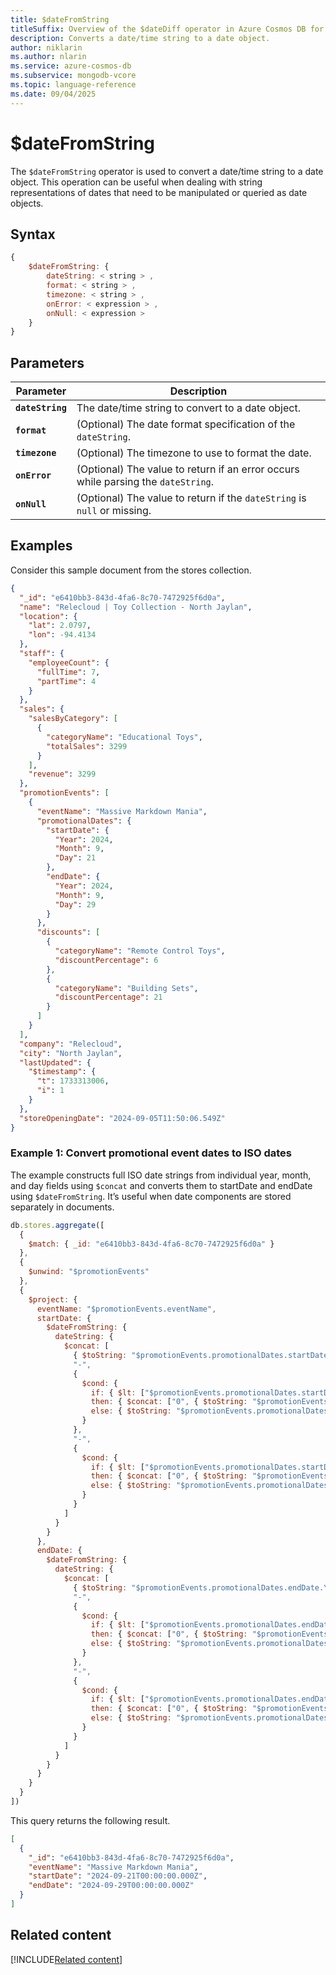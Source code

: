 ```yaml
---
title: $dateFromString
titleSuffix: Overview of the $dateDiff operator in Azure Cosmos DB for MongoDB (vCore)
description: Converts a date/time string to a date object.
author: niklarin
ms.author: nlarin
ms.service: azure-cosmos-db
ms.subservice: mongodb-vcore
ms.topic: language-reference
ms.date: 09/04/2025
---
```


# $dateFromString

The `$dateFromString` operator is used to convert a date/time string to a date object. This operation can be useful when dealing with string representations of dates that need to be manipulated or queried as date objects.

## Syntax

```javascript
{
    $dateFromString: {
        dateString: < string > ,
        format: < string > ,
        timezone: < string > ,
        onError: < expression > ,
        onNull: < expression >
    }
}
```

## Parameters

| Parameter | Description |
| --- | --- |
| **`dateString`** | The date/time string to convert to a date object. |
| **`format`** | (Optional) The date format specification of the `dateString`. |
| **`timezone`** | (Optional) The timezone to use to format the date. |
| **`onError`** | (Optional) The value to return if an error occurs while parsing the `dateString`. |
| **`onNull`** | (Optional) The value to return if the `dateString` is `null` or missing. |

## Examples

Consider this sample document from the stores collection.

```json
{
  "_id": "e6410bb3-843d-4fa6-8c70-7472925f6d0a",
  "name": "Relecloud | Toy Collection - North Jaylan",
  "location": {
    "lat": 2.0797,
    "lon": -94.4134
  },
  "staff": {
    "employeeCount": {
      "fullTime": 7,
      "partTime": 4
    }
  },
  "sales": {
    "salesByCategory": [
      {
        "categoryName": "Educational Toys",
        "totalSales": 3299
      }
    ],
    "revenue": 3299
  },
  "promotionEvents": [
    {
      "eventName": "Massive Markdown Mania",
      "promotionalDates": {
        "startDate": {
          "Year": 2024,
          "Month": 9,
          "Day": 21
        },
        "endDate": {
          "Year": 2024,
          "Month": 9,
          "Day": 29
        }
      },
      "discounts": [
        {
          "categoryName": "Remote Control Toys",
          "discountPercentage": 6
        },
        {
          "categoryName": "Building Sets",
          "discountPercentage": 21
        }
      ]
    }
  ],
  "company": "Relecloud",
  "city": "North Jaylan",
  "lastUpdated": {
    "$timestamp": {
      "t": 1733313006,
      "i": 1
    }
  },
  "storeOpeningDate": "2024-09-05T11:50:06.549Z"
}
```

### Example 1: Convert promotional event dates to ISO dates

The example constructs full ISO date strings from individual year, month, and day fields using `$concat` and converts them to startDate and endDate using `$dateFromString`. It’s useful when date components are stored separately in documents.

```javascript
db.stores.aggregate([
  {
    $match: { _id: "e6410bb3-843d-4fa6-8c70-7472925f6d0a" }
  },
  {
    $unwind: "$promotionEvents"
  },
  {
    $project: {
      eventName: "$promotionEvents.eventName",
      startDate: {
        $dateFromString: {
          dateString: {
            $concat: [
              { $toString: "$promotionEvents.promotionalDates.startDate.Year" },
              "-",
              {
                $cond: {
                  if: { $lt: ["$promotionEvents.promotionalDates.startDate.Month", 10] },
                  then: { $concat: ["0", { $toString: "$promotionEvents.promotionalDates.startDate.Month" }] },
                  else: { $toString: "$promotionEvents.promotionalDates.startDate.Month" }
                }
              },
              "-",
              {
                $cond: {
                  if: { $lt: ["$promotionEvents.promotionalDates.startDate.Day", 10] },
                  then: { $concat: ["0", { $toString: "$promotionEvents.promotionalDates.startDate.Day" }] },
                  else: { $toString: "$promotionEvents.promotionalDates.startDate.Day" }
                }
              }
            ]
          }
        }
      },
      endDate: {
        $dateFromString: {
          dateString: {
            $concat: [
              { $toString: "$promotionEvents.promotionalDates.endDate.Year" },
              "-",
              {
                $cond: {
                  if: { $lt: ["$promotionEvents.promotionalDates.endDate.Month", 10] },
                  then: { $concat: ["0", { $toString: "$promotionEvents.promotionalDates.endDate.Month" }] },
                  else: { $toString: "$promotionEvents.promotionalDates.endDate.Month" }
                }
              },
              "-",
              {
                $cond: {
                  if: { $lt: ["$promotionEvents.promotionalDates.endDate.Day", 10] },
                  then: { $concat: ["0", { $toString: "$promotionEvents.promotionalDates.endDate.Day" }] },
                  else: { $toString: "$promotionEvents.promotionalDates.endDate.Day" }
                }
              }
            ]
          }
        }
      }
    }
  }
])
```

This query returns the following result.

```json
[
  {
    "_id": "e6410bb3-843d-4fa6-8c70-7472925f6d0a",
    "eventName": "Massive Markdown Mania",
    "startDate": "2024-09-21T00:00:00.000Z",
    "endDate": "2024-09-29T00:00:00.000Z"
  }
]
```

## Related content

[!INCLUDE[Related content](../includes/related-content.md)]
